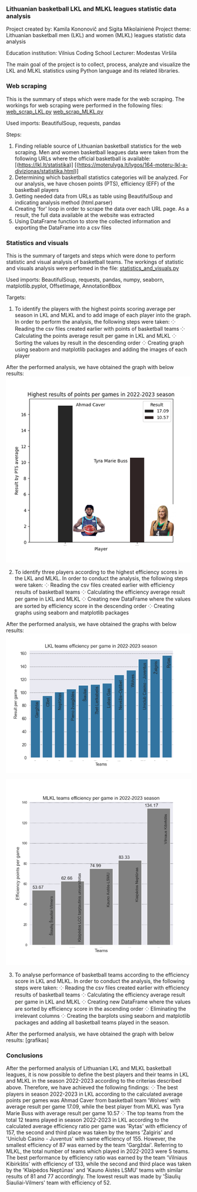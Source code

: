 ### Lithuanian basketball LKL and MLKL leagues statistic data analysis 

Project created by: Kamila Kononovič and Sigita Mikolainienė
Project theme: Lithuanian basketball men (LKL) and women (MLKL) leagues statistic data analysis 

Education institution: Vilnius Coding School
Lecturer: Modestas Viršila

The main goal of the project is to collect, process, analyze and visualize the LKL and MLKL statistics using Python 
language and its related libraries.

### Web scraping

This is the summary of steps which were made for the web scraping. The workings for web scraping were performed in the
following files:
[web_scrap_LKL.py](web_scrap_LKL.py)
[web_scrap_MLKL.py](web_scrap_MLKL.py)

Used imports: BeautifulSoup, requests, pandas

Steps:
1. Finding reliable source of Lithuanian basketball statistics for the web scraping. Men and women basketball leagues 
   data were taken from the following URLs where the official basketball is available:
   [(https://lkl.lt/statistika)]
   [(https://moterulyga.lt/lygos/164-moteru-lkl-a-divizionas/statistika.html)]
2. Determining which basketball statistics categories will be analyzed. For our analysis, we have chosen points (PTS), 
   efficiency (EFF) of the basketball players
3. Getting needed data from URLs as table using BeautifulSoup and indicating analysis method (html.parser)
4. Creating 'for' loop in order to scrape the data over each URL page. As a result, the full data available at the
   website was extracted
5. Using DataFrame function to store the collected information and exporting the DataFrame into a csv files

### Statistics and visuals

This is the summary of targets and steps which were done to perform statistic and visual analysis of basketball teams.
The workings of statistic and visuals analysis were perfomed in the file:
[statistics_and_visuals.py](statistics_and_visuals.py)

Used imports: BeautifulSoup, requests, pandas, numpy, seaborn, matplotlib.pyplot, OffsetImage, AnnotationBbox

Targets:
1. To identify the players with the highest points scoring average per season in LKL and MLKL and to add image of each 
   player into the graph. In order to perform the analysis, the following steps were taken:
   ⁘ Reading the csv files created earlier with points of basketball teams
   ⁘ Calculating the points average result per game in LKL and MLKL
   ⁘ Sorting the values by result in the descending order
   ⁘ Creating graph using seaborn and matplotlib packages and adding the images of each player

After the performed analysis, we have obtained the graph with below results:
![Highest results players.png](images%2FHighest%20results%20players.png)

2. To identify three players according to the highest efficiency scores in the LKL and MLKL. In order to conduct the 
analysis, the following steps were taken:
   ⁘ Reading the csv files created earlier with efficiency results of basketball teams
   ⁘ Calculating the efficiency average result per game in LKL and MLKL
   ⁘ Creating new DataFrame where the values are sorted by efficiency score in the descending order
   ⁘ Creating graphs using seaborn and matplotlib packages

After the performed analysis, we have obtained the graphs with below results:
![LKL teams efficiency per game.png](images%2FLKL%20teams%20efficiency%20per%20game.png)

![MLKL teams EFF 2022-2023.png](images%2FMLKL%20teams%20EFF%202022-2023.png)

3. To analyse performance of basketball teams according to the efficiency score in LKL and MLKL. In order to conduct the
analysis, the following steps were taken:
   ⁘ Reading the csv files created earlier with efficiency results of basketball teams
   ⁘ Calculating the efficiency average result per game in LKL and MLKL
   ⁘ Creating new DataFrame where the values are sorted by efficiency score in the ascending order
   ⁘ Eliminating the irrelevant columns 
   ⁘ Creating the barplots using seaborn and matplotlib packages and adding all basketball teams played in the season.

After the performed analysis, we have obtained the graph with below results:
[grafikas]



### Conclusions

After the performed analysis of Lithuanian LKL and MLKL basketball leagues, it is now possible to define the best
players and their teams in LKL and MLKL in the season 2022-2023 according to the criterias described above. Therefore, 
we have achieved the following findings:
   ⁘ The best players in season 2022-2023 in LKL according to the calculated average points per games was Ahmad Caver 
     from basketball team 'Wolves' with average result per game 17.09, while the best player from MLKL was Tyra Marie 
     Buss with average result per game 10.57
   ⁘ The top teams from the total 12 teams played in season 2022-2023 in LKL according to the calculated average 
     efficiency ratio per game was 'Rytas' with efficiency of 157, the second and third place was taken by the teams 
     'Žalgiris' and 'Uniclub Casino - Juventus' with same efficiency of 155. However, the smallest efficiency of 87 was 
     earned by the team 'Gargždai'. Referring to MLKL, the total number of teams which played in 2022-2023 were 5 teams. 
     The best performance by efficiency ratio was earned by the team 'Vilniaus Kibirkštis' with efficiency of 133, while
     the second and third place was taken by the 'Klaipėdos Neptūnas' and 'Kauno Aistės LSMU' teams with similar results
     of 81 and 77 accordingly. The lowest result was made by 'Šiaulių Šiauliai-Vilmers' team with efficiency of 52.
